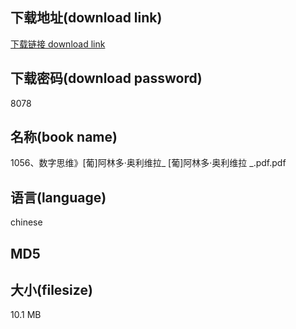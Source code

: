 ## 下载地址(download link)
[下载链接 download link](https://voluble-croquembouche-d321dc.netlify.app/?s=1056%E3%80%81%E6%95%B0%E5%AD%97%E6%80%9D%E7%BB%B4%E3%80%8B%5B%E8%91%A1%5D%E9%98%BF%E6%9E%97%E5%A4%9A%C2%B7%E5%A5%A5%E5%88%A9%E7%BB%B4%E6%8B%89_+%5B%E8%91%A1%5D%E9%98%BF%E6%9E%97%E5%A4%9A%C2%B7%E5%A5%A5%E5%88%A9%E7%BB%B4%E6%8B%89+_.pdf)

## 下载密码(download password)
8078

## 名称(book name)
1056、数字思维》[葡]阿林多·奥利维拉_ [葡]阿林多·奥利维拉 _.pdf.pdf

## 语言(language)
chinese

## MD5


## 大小(filesize)
10.1 MB
